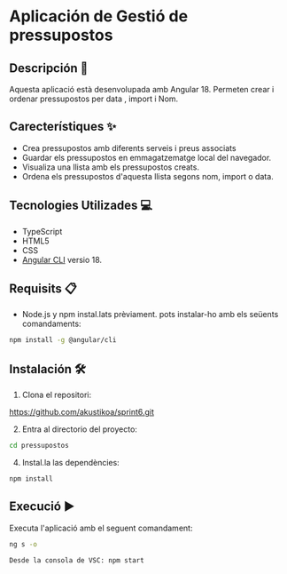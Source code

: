# Aplicación de Gestió de pressupostos

## Descripción 📄

Aquesta aplicació està desenvolupada amb Angular 18. Permeten crear i ordenar pressupostos per data
, import i Nom.

## Carecterístiques ✨

- Crea pressupostos amb diferents serveis i preus associats
- Guardar els pressupostos en emmagatzematge local del navegador.
- Visualiza una llista amb els pressupostos creats.
- Ordena els pressupostos d'aquesta llista segons nom, import o data.

## Tecnologies Utilizades 💻

- TypeScript
- HTML5
- CSS
- [Angular CLI](https://github.com/angular/angular-cli) versio 18.

## Requisits 📋

- Node.js y npm instal.lats prèviament. pots instalar-ho amb els seüents comandaments:

```bash
npm install -g @angular/cli
```

## Instalación 🛠️

1. Clona el repositori:

https://github.com/akustikoa/sprint6.git

2. Entra al directorio del proyecto:

```bash
cd pressupostos
```

4. Instal.la las dependències:

```bash
npm install
```

## Execució ▶️

Executa l'aplicació amb el seguent comandament:

```bash
ng s -o

Desde la consola de VSC: npm start
```
